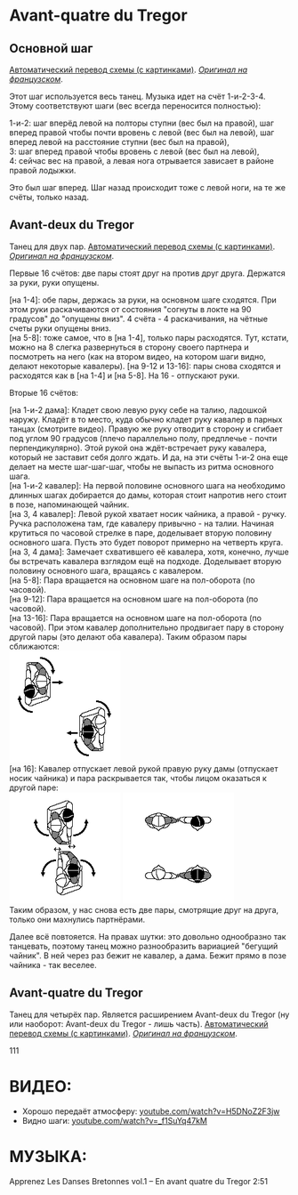 Avant-quatre du Tregor
======================

## Основной шаг

[Автоматический перевод схемы (с картинками)](https://translate.google.ru/translate?hl=en&sl=fr&tl=ru&u=http%3A%2F%2Fdansesbretonnes.gwalarn.org%2Fbases%2Fpas_de_quatre_subdivise_avg.html&sandbox=1). [_Оригинал на французском_](http://dansesbretonnes.gwalarn.org/bases/pas_de_quatre_subdivise_avg.html).

Этот шаг используется весь танец. Музыка идет на счёт 1-и-2-3-4. Этому соответствуют шаги (вес всегда переносится полностью):

1-и-2: шаг вперёд левой на полторы ступни (вес был на правой), шаг вперед правой чтобы почти вровень с левой (вес был на левой), шаг вперед левой на расстояние ступни (вес был на правой),  
3: шаг вперед правой чтобы вровень с левой (вес был на левой),  
4: сейчас вес на правой, а левая нога отрывается зависает в районе правой лодыжки.

Это был шаг вперед. Шаг назад происходит тоже с левой ноги, на те же счёты, только назад.

## Avant-deux du Tregor

Танец для двух пар. [Автоматический перевод схемы (с картинками)](https://translate.google.ru/translate?hl=en&sl=fr&tl=ru&u=http%3A%2F%2Fdansesbretonnes.gwalarn.org%2Fdanses%2Favant-deux_du_tregor.html&sandbox=1). [_Оригинал на французском_](http://dansesbretonnes.gwalarn.org/danses/avant-deux_du_tregor.html).


Первые 16 счётов: две пары стоят друг на против друг друга. Держатся за руки, руки опущены.

[на 1-4]: обе пары, держась за руки, на основном шаге сходятся. При этом руки раскачиваются от состояния "согнуты в локте на 90 градусов" до "опущены вниз". 4 счёта - 4 раскачивания, на чётные счеты руки опущены вниз.  
[на 5-8]: тоже самое, что в [на 1-4], только пары расходятся. Тут, кстати, можно на 8 слегка развернуться в сторону своего партнера и посмотреть на него (как на втором видео, на котором шаги видно, делают некоторые кавалеры).
[на 9-12 и 13-16]: пары снова сходятся и расходятся как в [на 1-4] и [на 5-8]. На 16 - отпускают руки.

Вторые 16 счётов:

[на 1-и-2 дама]: Кладет свою левую руку себе на талию, ладошкой наружу. Кладёт в то место, куда обычно кладет руку кавалер в парных танцах (смотрите видео). Правую же руку отводит в сторону и сгибает под углом 90 градусов (плечо параллельно полу, предплечье - почти перпендикулярно). Этой рукой она ждёт-встречает руку кавалера, который не заставит себя долго ждать. И да, на эти счёты 1-и-2 она еще делает на месте шаг-шаг-шаг, чтобы не выпасть из ритма основного шага.  
[на 1-и-2 кавалер]: На первой половине основного шага на необходимо длинных шагах добирается до дамы, которая стоит напротив него стоит в позе, напоминающей чайник.  
[на 3, 4 кавалер]: Левой рукой хватает носик чайника, а правой - ручку. Ручка расположена там, где кавалеру привычно - на талии. Начиная крутиться по часовой стрелке в паре, доделывает вторую половину основного шага. Пусть это будет поворот примерно на четверть круга.  
[на 3, 4 дама]: Замечает схватившего её кавалера, хотя, конечно, лучше бы встречать кавалера взглядом ещё на подходе. Доделывает вторую половину основного шага, вращаясь с кавалером.  
[на 5-8]: Пара вращается на основном шаге на пол-оборота (по часовой).  
[на 9-12]: Пара вращается на основном шаге на пол-оборота (по часовой).  
[на 13-16]: Пара вращается на основном шаге на пол-оборота (по часовой). При этом кавалер дополнительно продвигает пару в сторону другой пары (это делают оба кавалера). Таким образом пары сближаются:  
![dansesbretonnes.gwalarn.org/danses/images_am/avant-deux_du_tregor_balance_position_13.gif](avant-quatre-du-tregor/avant-deux_du_tregor_balance_position_13.gif)  
[на 16]: Кавалер отпускает левой рукой правую руку дамы (отпускает носик чайника) и пара раскрывается так, чтобы лицом оказаться к другой паре:  
![dansesbretonnes.gwalarn.org/danses/images_am/avant-deux_du_tregor_balance_position_16.gif](avant-quatre-du-tregor/avant-deux_du_tregor_balance_position_16.gif) ![dansesbretonnes.gwalarn.org/danses/images_am/avant-deux_du_tregor_balance_position_finale.gif](avant-quatre-du-tregor/avant-deux_du_tregor_balance_position_finale.gif)  
Таким образом, у нас снова есть две пары, смотрящие друг на друга, только они махнулись партнёрами.

Далее всё повтояется. На правах шутки: это довольно однообразно так танцевать, поэтому танец можно разнообразить вариацией "бегущий чайник". В ней через раз бежит не кавалер, а дама. Бежит прямо в позе чайника - так веселее.

## Avant-quatre du Tregor

Танец для четырёх пар. Является расширением Avant-deux du Tregor (ну или наоборот: Avant-deux du Tregor - лишь часть). [Автоматический перевод схемы (с картинками)](https://translate.google.ru/translate?sl=fr&tl=ru&js=y&prev=_t&hl=en&ie=UTF-8&u=http%3A%2F%2Fdansesbretonnes.gwalarn.org%2Fdanses%2Favant-quatre_du_tregor.html&edit-text=). [_Оригинал на французском_](http://dansesbretonnes.gwalarn.org/danses/avant-quatre_du_tregor.html).

111

ВИДЕО:
======
- Хорошо передаёт атмосферу: [youtube.com/watch?v=H5DNoZ2F3jw](https://www.youtube.com/watch?v=H5DNoZ2F3jw)
- Видно шаги: [youtube.com/watch?v=_f1SuYq47kM](https://www.youtube.com/watch?v=_f1SuYq47kM)

МУЗЫКА:
=======
Apprenez Les Danses Bretonnes vol.1 – En avant quatre du Tregor 2:51
